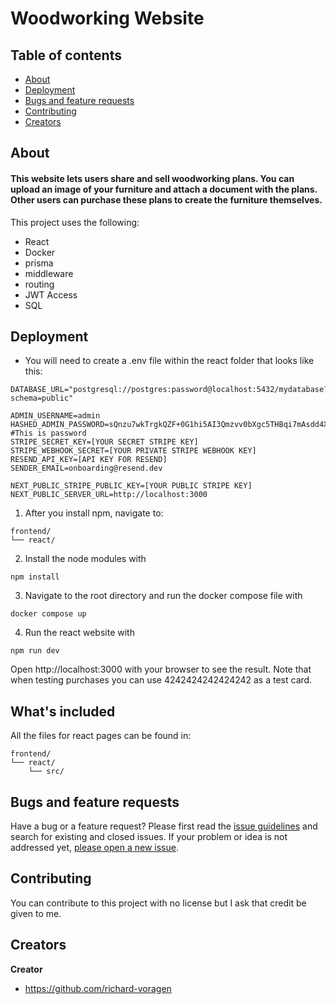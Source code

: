 # Woodworking Website



## Table of contents

- [About](#about)
- [Deployment](#deployment)
- [Bugs and feature requests](#bugs-and-feature-requests)
- [Contributing](#contributing)
- [Creators](#creators)


## About
#### This website lets users share and sell woodworking plans. You can upload an image of your furniture and attach a document with the plans. Other users can purchase these plans to create the furniture themselves.

This project uses the following:
- React
- Docker
- prisma
- middleware
- routing
- JWT Access
- SQL

## Deployment

* You will need to create a .env file within the react folder that looks like this:
```
DATABASE_URL="postgresql://postgres:password@localhost:5432/mydatabase?schema=public"

ADMIN_USERNAME=admin
HASHED_ADMIN_PASSWORD=sQnzu7wkTrgkQZF+0G1hi5AI3Qmzvv0bXgc5THBqi7mAsdd4Xll27ASbRt9fEyavWi6m0QP9B8lThf+rDKy8hg== #This is password
STRIPE_SECRET_KEY=[YOUR SECRET STRIPE KEY]
STRIPE_WEBHOOK_SECRET=[YOUR PRIVATE STRIPE WEBHOOK KEY]
RESEND_API_KEY=[API KEY FOR RESEND]
SENDER_EMAIL=onboarding@resend.dev

NEXT_PUBLIC_STRIPE_PUBLIC_KEY=[YOUR PUBLIC STRIPE KEY]
NEXT_PUBLIC_SERVER_URL=http://localhost:3000
```
1. After you install npm, navigate to:
```
frontend/
└── react/
```
2. Install the node modules with 
```
npm install
```
3. Navigate to the root directory and run the docker compose file with
```
docker compose up
```
4. Run the react website with
```
npm run dev
```

Open http://localhost:3000 with your browser to see the result.
Note that when testing purchases you can use 4242424242424242 as a test card.

## What's included

All the files for react pages can be found in:

```text
frontend/
└── react/
    └── src/
```

## Bugs and feature requests

Have a bug or a feature request? Please first read the [issue guidelines](https://reponame/blob/master/CONTRIBUTING.md) and search for existing and closed issues. If your problem or idea is not addressed yet, [please open a new issue](https://reponame/issues/new).

## Contributing

You can contribute to this project with no license but I ask that credit be given to me.

## Creators

**Creator**

- <https://github.com/richard-voragen>
